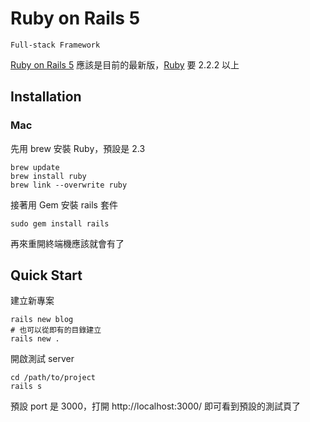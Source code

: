 # Ruby on Rails 5

`Full-stack Framework`

[Ruby on Rails 5][] 應該是目前的最新版，[Ruby][] 要 2.2.2 以上

## Installation

### Mac

先用 brew 安裝 Ruby，預設是 2.3

    brew update
    brew install ruby
    brew link --overwrite ruby

接著用 Gem 安裝 rails 套件

    sudo gem install rails

再來重開終端機應該就會有了

## Quick Start

建立新專案

    rails new blog
    # 也可以從即有的目錄建立
    rails new .

開啟測試 server

    cd /path/to/project
    rails s

預設 port 是 3000，打開 http://localhost:3000/ 即可看到預設的測試頁了

[Ruby on Rails 5]: http://rubyonrails.org/
[Ruby]: /pdl/ruby/README.md
